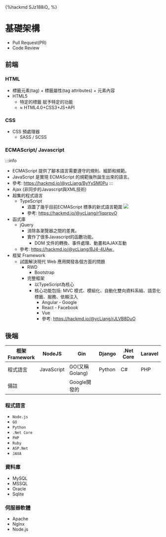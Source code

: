 {%hackmd SJz188iO_ %}
# 基礎架構
* Pull Request(PR)
* Code Review
## 前端
### HTML
* 標籤元素(tag) + 標籤屬性(tag attributes) + 元素內容
* HTML5 
    * 特定的標籤 賦予特定的功能
    * ≈ HTML4.0+CSS3+JS+API
### CSS
* CSS 預處理器
    * SASS / SCSS
### ECMAScript/ Javascript
:::info
* ECMAScript 提供了腳本語言需要遵守的規則、細節和規範。
* JavaScript 是實現 ECMAScript 的規範後所誕生出來的語言。
* 參考: https://hackmd.io/@ycLiang/ByYySM0Pu
:::
* Ajax (非同步的Javascript與XML技術)
* 超集的程式語言
    * TypeScript
        * 涵蓋了幾乎目前ECMAScript 標準的新式語言範圍
        ![](https://i.imgur.com/A2cs35R.png)
        * 參考: https://hackmd.io/@ycLiang/r1iqprpvO
* 函式庫
    * jQuery
        * 消除各瀏覽器之間的差異。
        * 實作了很多Javascript的函數功能。
            * DOM 文件的轉換、事件處理、動畫和AJAX互動
    * 參考: https://hackmd.io/@ycLiang/BJ4-4UAw_
* 框架 Framework 
    * 試圖解決現代 Web 應用開發各個方面的問題
        * RWD
            * Bootstrap 
        * 完整框架 
            * 以TypeScript為核心
            * 核心功能包括: MVC 模式、模組化、自動化雙向資料系結、語意化標籤、服務、依賴注入
                * Angular - Google
                * React - Facebook
                * Vue
                * 參考: https://hackmd.io/@ycLiang/rJLVB8DuO
## 後端



| 框架 <br> Framework | NodeJS     | Gin            | Django | .Net Core    | Laravel |
| ------------------- | ---------- | -------------- | ------ | --- | ------- |
| 程式語言            | JavaScript | GO(又稱Golang) | Python |  C#   | PHP     |
|   備註                  |            | Google開發的   |        |     |         |

### 程式語言
* `Node.js`
* `GO`
* `Python`
* `.Net Core`
* `PHP`
* `Ruby`
* `ASP.Net`
* `JAVA`

### 資料庫
* MySQL
* MSSQL
* Oracle
* Sqlite

### 伺服器軟體
* Apache
* NgInx
* Node.js

